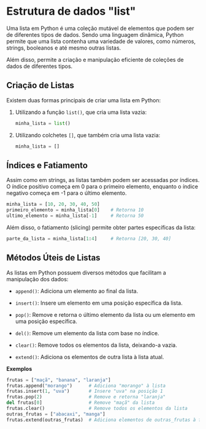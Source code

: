 # Estrutura de dados "list"

Uma lista em Python é uma coleção mutável de elementos que podem ser de diferentes tipos de dados. Sendo uma linguagem dinâmica, Python permite que uma lista contenha uma variedade de valores, como números, strings, booleanos e até mesmo outras listas.

Além disso, permite a criação e manipulação eficiente de coleções de dados de diferentes tipos. 

## **Criação de Listas**

Existem duas formas principais de criar uma lista em Python:

1. Utilizando a função `list()`, que cria uma lista vazia:

   ```python
   minha_lista = list()
   ```

2. Utilizando colchetes `[]`, que também cria uma lista vazia:

   ```python
   minha_lista = []
   ```

## **Índices e Fatiamento**

Assim como em strings, as listas também podem ser acessadas por índices. O índice positivo começa em 0 para o primeiro elemento, enquanto o índice negativo começa em -1 para o último elemento.

```python
minha_lista = [10, 20, 30, 40, 50]
primeiro_elemento = minha_lista[0]    # Retorna 10
ultimo_elemento = minha_lista[-1]     # Retorna 50
```

Além disso, o fatiamento (slicing) permite obter partes específicas da lista:

```python
parte_da_lista = minha_lista[1:4]     # Retorna [20, 30, 40]
```

## **Métodos Úteis de Listas**

As listas em Python possuem diversos métodos que facilitam a manipulação dos dados:

- `append()`: Adiciona um elemento ao final da lista.

- `insert()`: Insere um elemento em uma posição específica da lista.

- `pop()`: Remove e retorna o último elemento da lista ou um elemento em uma posição específica.

- `del()`: Remove um elemento da lista com base no índice.

- `clear()`: Remove todos os elementos da lista, deixando-a vazia.

- `extend()`: Adiciona os elementos de outra lista à lista atual.

**Exemplos**

```python
frutas = ["maçã", "banana", "laranja"]
frutas.append("morango")      # Adiciona "morango" à lista
frutas.insert(1, "uva")       # Insere "uva" na posição 1
frutas.pop(2)                 # Remove e retorna "laranja"
del frutas[0]                 # Remove "maçã" da lista
frutas.clear()                # Remove todos os elementos da lista
outras_frutas = ["abacaxi", "manga"]
frutas.extend(outras_frutas)  # Adiciona elementos de outras_frutas à frutas
```
